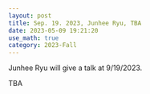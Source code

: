 ```yaml
---
layout: post
title: Sep. 19. 2023, Junhee Ryu, TBA
date: 2023-05-09 19:21:20 
use_math: true
category: 2023-Fall
---
```


Junhee Ryu will give a talk at 9/19/2023. 

<div>
TBA
</div>
